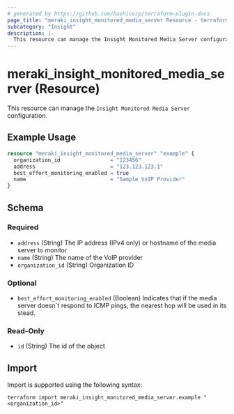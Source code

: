 ```yaml
---
# generated by https://github.com/hashicorp/terraform-plugin-docs
page_title: "meraki_insight_monitored_media_server Resource - terraform-provider-meraki"
subcategory: "Insight"
description: |-
  This resource can manage the Insight Monitored Media Server configuration.
---
```


# meraki_insight_monitored_media_server (Resource)

This resource can manage the `Insight Monitored Media Server` configuration.

## Example Usage

```terraform
resource "meraki_insight_monitored_media_server" "example" {
  organization_id                = "123456"
  address                        = "123.123.123.1"
  best_effort_monitoring_enabled = true
  name                           = "Sample VoIP Provider"
}
```

<!-- schema generated by tfplugindocs -->
## Schema

### Required

- `address` (String) The IP address (IPv4 only) or hostname of the media server to monitor
- `name` (String) The name of the VoIP provider
- `organization_id` (String) Organization ID

### Optional

- `best_effort_monitoring_enabled` (Boolean) Indicates that if the media server doesn`t respond to ICMP pings, the nearest hop will be used in its stead.

### Read-Only

- `id` (String) The id of the object

## Import

Import is supported using the following syntax:

```shell
terraform import meraki_insight_monitored_media_server.example "<organization_id>"
```
